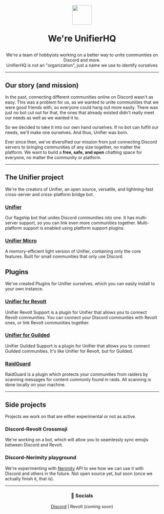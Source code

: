 <h1 align=center>

  <img width=64 src=https://github.com/UnifierHQ/.github/assets/41323182/1d29eb6e-3f0b-4a84-a40c-527441a38d6e>
  
  We're UnifierHQ</h1>
<p align=center>We're a team of hobbyists working on a better way to unite communities on Discord and more.<br>
UnifierHQ is not an "organization", just a name we use to identify ourselves</p>

----

## Our story (and mission)
In the past, connecting different communities online on Discord wasn't as easy. This was a problem for us, as we wanted to unite communities
that we were good friends with, so everyone could hang out more easily. There was just no bot cut out for that, the ones that already existed
didn't really meet our needs as well as we wanted it to.

So we decided to take it into our own hand ourselves. If no bot can fulfill our needs, we'll make one ourselves. And thus, Unifier was born.

Ever since then, we've diversified our mission from just connecting Discord servers to bringing communities of any size together, no matter 
the platform. We want to build a **free, safe, and open** chatting space for everyone, no matter the community or platform.

----

## The Unifier project
We're the creators of Unifier, an open source, versatile, and lightning-fast cross-server and cross-platform bridge bot.

### [Unifier](https://github.com/UnifierHQ/unifier)
Our flagship bot that unites Discord communities into one. It has multi-server support, so you can link even more communities together.
Multi-platform support is enabled using platform support plugins.

### [Unifier Micro](https://github.com/UnifierHQ/unifier-micro)
A memory-efficient light version of Unifier, containing only the core features. Built for small communities that only use Discord.

## Plugins
We've created Plugins for Unifier ourselves, which you can easily install to your own instance.

### [Unifier for Revolt](https://github.com/UnifierHQ/unifier-revolt)
Unifier Revolt Support is a plugin for Unifier that allows you to connect Revolt communities. You can connect your Discord communties with 
Revolt ones, or link Revolt communities together.
  
### [Unifier for Guilded](https://github.com/UnifierHQ/unifier-guilded)
Unifier Guilded Support is a plugin for Unifier that allows you to connect Guilded communities. It's like Unifier for Revolt, but for Guilded.

### [RaidGuard](https://github.com/UnifierHQ/unifier-raidguard)
RaidGuard is a plugin which protects your communities from raiders by scanning messages for content commonly found in raids. All scanning is 
done locally on your machine.

----

## Side projects
Projects we work on that are either experimental or not as active.

### Discord-Revolt Crossmoji
We're working on a bot, which will allow you to seamlessly sync emojis between Discord and Revolt.

### Discord-Nerimity playground
We're experimenting with [Nerimity](https://nerimity.com/) API to see how we can use it with Discord and others in the future. Not open source 
yet, but soon (once we actually finish it, that is).

----
<h3 align=center>🔗 Socials</h3>
<p align=center><a href="https://discord.gg/a4KpNcARzK">Discord</a> | Revolt (coming soon)</p>
